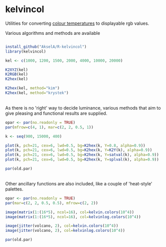 # kelvincol

Utilities for converting [colour temperatures](https://en.wikipedia.org/wiki/Color_temperature) to displayable rgb values.

Various algorithms and methods are available

```R

install_github("AkselA/R-kelvincol")
library(kelvincol)

kel <- c(1000, 1200, 1500, 2000, 4000, 10000, 20000)

K2XYZ(kel)
K2RGB(kel)
K2hex(kel)

K2hex(kel, method="kim")
K2hex(kel, method="krystek")
```
\
As there is no 'right' way to decide luminance, various methods that aim to give pleasing and functional results are supplied.
```R
opar <- par(no.readonly = TRUE)
par(mfrow=c(4, 1), mar=c(2, 2, 0.5, 1))

k <- seq(900, 15000, 400)

plot(k, pch=21, cex=6, lwd=0.5, bg=K2hex(k, Y=0.8, alpha=0.9))
plot(k, pch=21, cex=6, lwd=0.5, bg=K2hex(k, Y=K2Y(k), alpha=0.9))
plot(k, pch=21, cex=6, lwd=0.5, bg=K2hex(k, Y=satval(k), alpha=0.9))
plot(k, pch=21, cex=6, lwd=0.5, bg=K2hex(k, Y=splval(k), alpha=0.9))

par(old.par)
```
\
Other ancillary functions are also included, like a couple of 'heat-style' palettes.
```R
opar <- par(no.readonly = TRUE)
par(mar=c(2, 2, 0.5, 0.5), mfrow=c(2, 2))

image(matrix(1:(16*5), ncol=16), col=kelvin.colors(10^4))
image(matrix(1:(16*5), ncol=16), col=kelvinlog.colors(10^4))

image(jitter(volcano, 2), col=kelvin.colors(10^4))
image(jitter(volcano, 2), col=kelvinlog.colors(10^4))

par(old.par)
```
